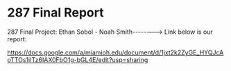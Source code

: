 # 287 Final Report
287 Final Project: Ethan Sobol - Noah Smith--------> Link below is our report: 

https://docs.google.com/a/miamioh.edu/document/d/1jxt2k2ZyGE_HYQJcAoTTOs1iITz6IAX0FbO1g-bGL4E/edit?usp=sharing
